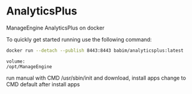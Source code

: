 # AnalyticsPlus
ManageEngine AnalyticsPlus on docker

To quickly get started running use the following command:
```bash
docker run --detach --publish 8443:8443 babim/analyticsplus:latest
```
```
volume:
/opt/ManageEngine
```

run manual with CMD /usr/sbin/init and download, install apps
change to CMD default after install apps